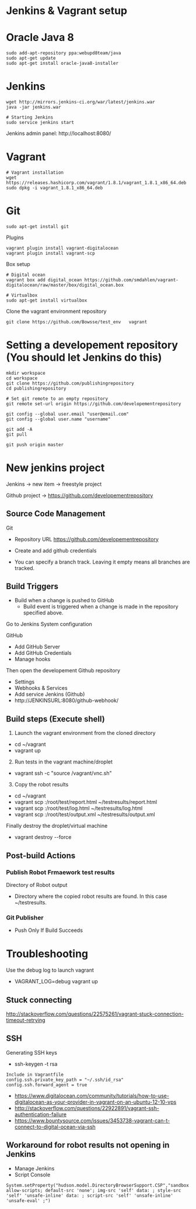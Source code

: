 # Jenkins & Vagrant setup

# Oracle Java 8

```shell
sudo add-apt-repository ppa:webupd8team/java
sudo apt-get update
sudo apt-get install oracle-java8-installer
```

# Jenkins

```shell
wget http://mirrors.jenkins-ci.org/war/latest/jenkins.war
java -jar jenkins.war

# Starting Jenkins
sudo service jenkins start
```
Jenkins admin panel: http://localhost:8080/

# Vagrant
```shell
# Vagrant installation
wget https://releases.hashicorp.com/vagrant/1.8.1/vagrant_1.8.1_x86_64.deb
sudo dpkg -i vagrant_1.8.1_x86_64.deb
```

# Git
```shell
sudo apt-get install git
```

Plugins
```shell
vagrant plugin install vagrant-digitalocean
vagrant plugin install vagrant-scp
```

Box setup
```shell
# Digital ocean
vagrant box add digital_ocean https://github.com/smdahlen/vagrant-digitalocean/raw/master/box/digital_ocean.box

# Virtualbox
sudo apt-get install virtualbox
```
Clone the vagrant environment repository
```shell
git clone https://github.com/Bowsse/test_env   vagrant
```

# Setting a developement repository (You should let Jenkins do this)
```shell
mkdir workspace
cd workspace
git clone https://github.com/publishingrepository
cd publishingrepository

# Set git remote to an empty repository
git remote set-url origin https://github.com/developementrepository

git config --global user.email "user@email.com"
git config --global user.name "username"

git add -A
git pull

git push origin master
```

# New jenkins project
Jenkins -> new item -> freestyle project

Github project -> https://github.com/developementrepository

## Source Code Management
Git
* Repository URL https://github.com/developementrepository

* Create and add github credentials

* You can specify a branch track. Leaving it empty means all branches are tracked.

## Build Triggers
* Build when a change is pushed to GitHub
    * Build event is triggered when a change is made in the repository specified above.

Go to Jenkins System configuration

GitHub
* Add GitHub Server
* Add GitHub Credentials
* Manage hooks

Then open the developement Github repository
* Settings
* Webhooks & Services
* Add service Jenkins (Github)
* http://JENKINSURL:8080/github-webhook/

## Build steps (Execute shell)

1. Launch the vagrant environment from the cloned directory

  * cd ~/vagrant
  * vagrant up

2. Run tests in the vagrant machine/droplet

  * vagrant ssh -c "source /vagrant/vnc.sh"

3. Copy the robot results

  * cd ~/vagrant
  * vagrant scp :/root/test/report.html ~/testresults/report.html
  * vagrant scp :/root/test/log.html ~/testresults/log.html
  * vagrant scp :/root/test/output.xml ~/testresults/output.xml

Finally destroy the droplet/virtual machine
  * vagrant destroy --force

## Post-build Actions
### Publish Robot Frmaework test results
Directory of Robot output 
* Directory where the copied robot results are found. In this case ~/testresults.

### Git Publisher
* Push Only If Build Succeeds
 
# Troubleshooting

Use the debug log to launch vagrant
* VAGRANT_LOG=debug vagrant up

## Stuck connecting
http://stackoverflow.com/questions/22575261/vagrant-stuck-connection-timeout-retrying

## SSH
Generating SSH keys
* ssh-keygen -t rsa

```shell
Include in Vagrantfile
config.ssh.private_key_path = "~/.ssh/id_rsa"
config.ssh.forward_agent = true
```

* https://www.digitalocean.com/community/tutorials/how-to-use-digitalocean-as-your-provider-in-vagrant-on-an-ubuntu-12-10-vps
* http://stackoverflow.com/questions/22922891/vagrant-ssh-authentication-failure
* https://www.bountysource.com/issues/3453738-vagrant-can-t-connect-to-digital-ocean-via-ssh

## Workaround for robot results not opening in Jenkins
* Manage Jenkins
* Script Console
```
System.setProperty("hudson.model.DirectoryBrowserSupport.CSP","sandbox allow-scripts; default-src 'none'; img-src 'self' data: ; style-src 'self' 'unsafe-inline' data: ; script-src 'self' 'unsafe-inline' 'unsafe-eval' ;")
```

